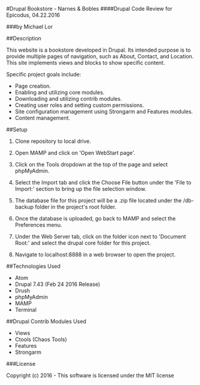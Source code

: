 #Drupal Bookstore - Narnes & Bobles
####Drupal Code Review for Epicodus, 04.22.2016

###by Michael Lor

##Description

This website is a bookstore developed in Drupal. Its intended purpose is to provide multiple pages of navigation, such as About, Contact, and Location. This site implements views and blocks to show specific content.

Specific project goals include:

* Page creation.
* Enabling and utilizing core modules.
* Downloading and utilizing contrib modules.
* Creating user roles and setting custom permissions.
* Site configuration management using Strongarm and Features modules.
* Content management.

##Setup

1) Clone repository to local drive.

2) Open MAMP and click on 'Open WebStart page'.

3) Click on the Tools dropdown at the top of the page and select phpMyAdmin.

4) Select the Import tab and click the Choose File button under the 'File to Import:' section to bring up the file selection window.

5) The database file for this project will be a .zip file located under the /db-backup folder in the project's root folder.

6) Once the database is uploaded, go back to MAMP and select the Preferences menu.

7) Under the Web Server tab, click on the folder icon next to 'Document Root:' and select the drupal core folder for this project.

8) Navigate to localhost:8888 in a web browser to open the project.

##Technologies Used
* Atom
* Drupal 7.43 (Feb 24 2016 Release)
* Drush
* phpMyAdmin
* MAMP
* Terminal

##Drupal Contrib Modules Used
* Views
* Ctools (Chaos Tools)
* Features
* Strongarm

###License

Copyright (c) 2016 - This software is licensed under the MIT license
